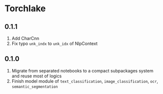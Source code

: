 # Torchlake

## 0.1.1

1. Add CharCnn
2. Fix typo `unk_indx` to `unk_idx` of NlpContext

## 0.1.0

1. Migrate from separated notebooks to a compact subpackages system and reuse most of logics
2. Finish model module of `text_classification`, `image_classification`, `ocr`, `semantic_segmentation`

